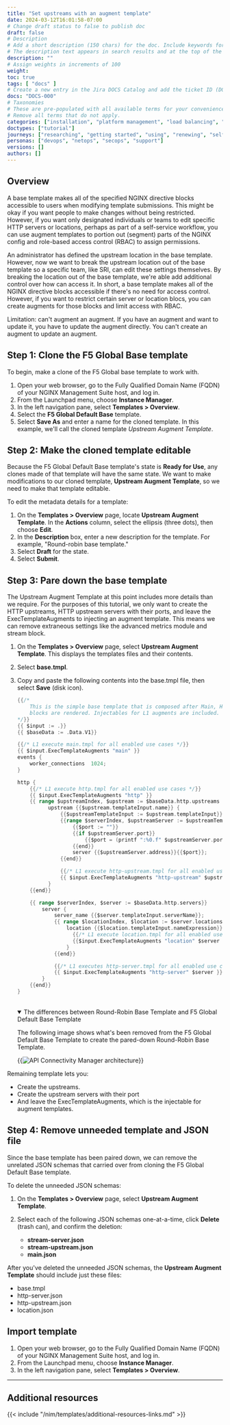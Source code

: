 ```yaml
---
title: "Set upstreams with an augment template"
date: 2024-03-12T16:01:58-07:00
# Change draft status to false to publish doc
draft: false
# Description
# Add a short description (150 chars) for the doc. Include keywords for SEO. 
# The description text appears in search results and at the top of the doc.
description: ""
# Assign weights in increments of 100
weight: 
toc: true
tags: [ "docs" ]
# Create a new entry in the Jira DOCS Catalog and add the ticket ID (DOCS-<number>) below
docs: "DOCS-000"
# Taxonomies
# These are pre-populated with all available terms for your convenience.
# Remove all terms that do not apply.
categories: ["installation", "platform management", "load balancing", "api management", "service mesh", "security", "analytics"]
doctypes: ["tutorial"]
journeys: ["researching", "getting started", "using", "renewing", "self service"]
personas: ["devops", "netops", "secops", "support"]
versions: []
authors: []
---
```



## Overview

A base template makes all of the specified NGINX directive blocks accessible to users when modifying template submissions. This might be okay if you want people to make changes without being restricted. However, if you want only designated individuals or teams to edit specific HTTP servers or locations, perhaps as part of a self-service workflow, you can use augment templates to portion out (segment) parts of the NGINX config and role-based access control (RBAC) to assign permissions.

An administrator has defined the upstream location in the base template. However, now we want to break the upstream location out of the base template so a specific team, like SRI, can edit these settings themselves. By breaking the location out of the base template, we're able add additional control over how can access it. In short, a base template makes all of the NGINX directive blocks accessible if there's no need for access control. However, if you want to restrict certain server or location blocs, you can create augments for those blocks and limit access with RBAC.

Limitation: can't augment an augment. If you have an augment and want to update it, you have to update the augment directly. You can't create an augment to update an augment.

## Step 1: Clone the F5 Global Base template

To begin, make a clone of the F5 Global base template to work with.

1. Open your web browser, go to the Fully Qualified Domain Name (FQDN) of your NGINX Management Suite host, and log in.
2. From the Launchpad menu, choose **Instance Manager**.
3. In the left navigation pane, select **Templates > Overview**.
4. Select the **F5 Global Default Base** template.
5. Select **Save As** and enter a name for the cloned template. In this example, we'll call the cloned template *Upstream Augment Template*.

## Step 2: Make the cloned template editable

Because the F5 Global Default Base template's state is **Ready for Use**, any clones made of that template will have the same state. We want to make modifications to our cloned template, **Upstream Augment Template**, so we need to make that template editable.

To edit the metadata details for a template:

1. On the **Templates > Overview** page, locate **Upstream Augment Template**. In the **Actions** column, select the ellipsis (three dots), then choose **Edit**.
2. In the **Description** box, enter a new description for the template. For example, "Round-robin base template."
3. Select **Draft** for the state.
4. Select **Submit**.

## Step 3: Pare down the base template

The Upstream Augment Template at this point includes more details than we require. For the purposes of this tutorial, we only want to create the HTTP upstreams, HTTP upstream servers with their ports, and leave the ExecTemplateAugments to injecting an augment template. This means we can remove extraneous settings like the advanced metrics module and stream block. 

1. On the **Templates > Overview** page, select **Upstream Augment Template**. This displays the templates files and their contents.
2. Select **base.tmpl**.
3. Copy and paste the following contents into the base.tmpl file, then select **Save** (disk icon).

   ``` go
   {{/*
       This is the simple base template that is composed after Main, Http and Stream
       blocks are rendered. Injectables for L1 augments are included.
   */}}
   {{ $input := .}}
   {{ $baseData := .Data.V1}}

   {{/* L1 execute main.tmpl for all enabled use cases */}}
   {{ $input.ExecTemplateAugments "main" }}
   events {
       worker_connections  1024;
   }

   http {
       {{/* L1 execute http.tmpl for all enabled use cases */}}
       {{ $input.ExecTemplateAugments "http" }}
       {{ range $upstreamIndex, $upstream := $baseData.http.upstreams }}
             upstream {{$upstream.templateInput.name}} {
                 {{$upstreamTemplateInput := $upstream.templateInput}}
                 {{range $serverIndex, $upstreamServer := $upstreamTemplateInput.servers}}
                     {{$port := ""}}
                     {{if $upstreamServer.port}}
                         {{$port = (printf ":%0.f" $upstreamServer.port)}}
                     {{end}}
                     server {{$upstreamServer.address}}{{$port}};
                 {{end}}

                 {{/* L1 execute http-upstream.tmpl for all enabled use cases for the $upstream */}}
                 {{ $input.ExecTemplateAugments "http-upstream" $upstream }}
             }
       {{end}}

       {{ range $serverIndex, $server := $baseData.http.servers}}
           server {
               server_name {{$server.templateInput.serverName}};
               {{ range $locationIndex, $location := $server.locations}}
                   location {{$location.templateInput.nameExpression}} {
                     {{/* L1 execute location.tmpl for all enabled use cases for the $location */}}
                     {{$input.ExecTemplateAugments "location" $server $location}}
                   }
               {{end}}

               {{/* L1 executes http-server.tmpl for all enabled use cases for the $server */}}
               {{ $input.ExecTemplateAugments "http-server" $server }}
           }
       {{end}}
   }
   ```

   <br>

   <details open>
   <summary>The differences between Round-Robin Base Template and F5 Global Default Base Template</summary>

   The following image shows what's been removed from the F5 Global Default Base Template to create the pared-down Round-Robin Base Template.

   {{<img src="/nim/templates/round-robin-base-template-diff.png" alt="API Connectivity Manager architecture" >}}
   </details>

Remaining template lets you:

- Create the upstreams.
- Create the upstream servers with their port
- And leave the ExecTemplateAugments, which is the injectable for augment templates.

## Step 4: Remove unneeded template and JSON file

Since the base template has been paired down, we can remove the unrelated JSON schemas that carried over from cloning the F5 Global Default Base template.

To delete the unneeded JSON schemas:

1. On the **Templates > Overview** page, select **Upstream Augment Template**.
2. Select each of the following JSON schemas one-at-a-time, click **Delete** (trash can), and confirm the deletion:

   - **stream-server.json**
   - **stream-upstream.json**
   - **main.json**

After you've deleted the unneeded JSON schemas, the **Upstream Augment Template** should include just these files:

- base.tmpl
- http-server.json
- http-upstream.json
- location.json




## 


## Import template

1. Open your web browser, go to the Fully Qualified Domain Name (FQDN) of your NGINX Management Suite host, and log in.
2. From the Launchpad menu, choose **Instance Manager**.
3. In the left navigation pane, select **Templates > Overview**.

---

## Additional resources

{{< include "/nim/templates/additional-resources-links.md" >}}
